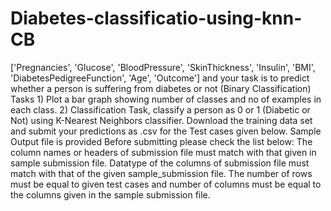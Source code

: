 # Diabetes-classificatio-using-knn-CB
['Pregnancies', 'Glucose', 'BloodPressure', 'SkinThickness', 'Insulin', 'BMI', 'DiabetesPedigreeFunction', 'Age', 'Outcome']  and your task is to predict whether a person is suffering from diabetes or not (Binary Classification)  Tasks  1) Plot a bar graph showing number of classes and no of examples in each class.  2) Classification Task, classify a person as 0 or 1 (Diabetic or Not) using K-Nearest Neighbors classifier.  Download the training data set and submit your predictions as .csv for the Test cases given below. Sample Output file is provided  Before submitting please check the list below:  The column names or headers of submission file must match with that given in sample submission file.  Datatype of the columns of submission file must match with that of the given sample_submission file.  The number of rows must be equal to given test cases and number of columns must be equal to the columns given in the sample submission file.
